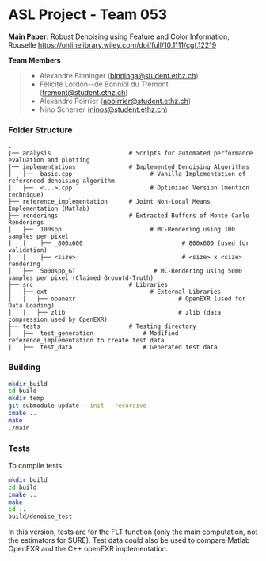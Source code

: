 
# ASL Project - Team 053

**Main Paper:** Robust Denoising using Feature and Color Information, Rouselle 
https://onlinelibrary.wiley.com/doi/full/10.1111/cgf.12219


 **Team Members**
> - Alexandre Binninger (binninga@student.ethz.ch)
> - Félicité Lordon--de Bonniol du Trémont (tremont@student.ethz.ch)
> - Alexandre Poirrier (apoirrier@student.ethz.ch)
> - Nino Scherrer (ninos@student.ethz.ch)
> 



### Folder Structure

    .
    |── analysis                      # Scripts for automated performance evaluation and plotting
    |── implementations               # Implemented Denoising Algorithms
    │   ├──  basic.cpp                      # Vanilla Implementation of referenced denoising algorithm
    │   ├──  <...>.cpp                      # Optimized Version (mention technique)
    ├── reference_implementation      # Joint Non-Local Means Implementation (Matlab)
    ├── renderings                    # Extracted Buffers of Monte Carlo Renderings
    │   ├──  100spp                         # MC-Rendering using 100 samples per pixel
    |   |    ├── _800x600                            # 800x600 (used for validation)
    │   |    ├── <size>                              # <size> x <size> rendering
    │   ├──  5000spp_GT                      # MC-Rendering using 5000 samples per pixel (Claimed Grountd-Truth)
    ├── src                           # Libraries
    │   ├── ext                             # External Libraries    
    │   |   ├── openexr                             # OpenEXR (used for Data Loading)
    │   |   ├── zlib                                # zlib (data compression used by OpenEXR)
    ├── tests                         # Testing directory
    |   ├──  test_generation              # Modified reference_implementation to create test data
    |   ├──  test_data                    # Generated test data


### Building

```bash
mkdir build
cd build
mkdir temp
git submodule update --init --recursive
cmake ..
make
./main
```

### Tests

To compile tests: 
```bash
mkdir build
cd build
cmake ..
make
cd ..
build/denoise_test
```

In this version, tests are for the FLT function (only the main computation, not the estimators for SURE).
Test data could also be used to compare Matlab OpenEXR and the C++ openEXR implementation.
